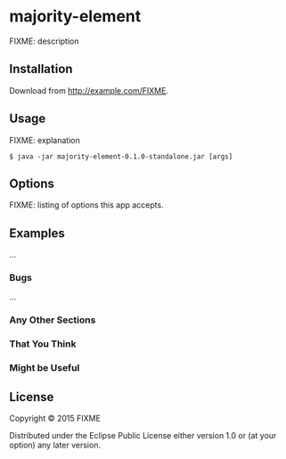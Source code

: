 # majority-element

FIXME: description

## Installation

Download from http://example.com/FIXME.

## Usage

FIXME: explanation

    $ java -jar majority-element-0.1.0-standalone.jar [args]

## Options

FIXME: listing of options this app accepts.

## Examples

...

### Bugs

...

### Any Other Sections
### That You Think
### Might be Useful

## License

Copyright © 2015 FIXME

Distributed under the Eclipse Public License either version 1.0 or (at
your option) any later version.
